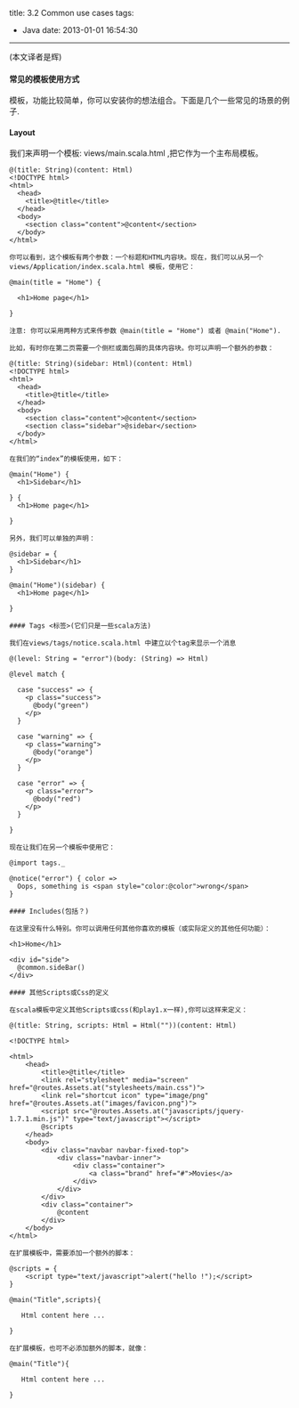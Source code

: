 title: 3.2 Common use cases
tags:
  - Java
date: 2013-01-01 16:54:30
---

(本文译者是辉)

#### 常见的模板使用方式

模板，功能比较简单，你可以安装你的想法组合。下面是几个一些常见的场景的例子.

#### Layout

我们来声明一个模板: views/main.scala.html ,把它作为一个主布局模板。

    @(title: String)(content: Html)
    <!DOCTYPE html>
    <html>
      <head>
        <title>@title</title>
      </head>
      <body>
        <section class="content">@content</section>
      </body>
    </html>

    你可以看到，这个模板有两个参数：一个标题和HTML内容块。现在，我们可以从另一个views/Application/index.scala.html 模板，使用它：

    @main(title = "Home") {

      <h1>Home page</h1>

    }

    注意: 你可以采用两种方式来传参数 @main(title = "Home") 或者 @main("Home").

    比如，有时你在第二页需要一个侧栏或面包屑的具体内容块。你可以声明一个额外的参数：

    @(title: String)(sidebar: Html)(content: Html)
    <!DOCTYPE html>
    <html>
      <head>
        <title>@title</title>
      </head>
      <body>
        <section class="content">@content</section>
        <section class="sidebar">@sidebar</section>
      </body>
    </html>

    在我们的“index”的模板使用，如下：

    @main("Home") {
      <h1>Sidebar</h1>

    } {
      <h1>Home page</h1>

    }

    另外，我们可以单独的声明：

    @sidebar = {
      <h1>Sidebar</h1>
    }

    @main("Home")(sidebar) {
      <h1>Home page</h1>

    }

    #### Tags <标签>(它们只是一些scala方法)

    我们在views/tags/notice.scala.html 中建立以个tag来显示一个消息

    @(level: String = "error")(body: (String) => Html)

    @level match {

      case "success" => {
        <p class="success">
          @body("green")
        </p>
      }

      case "warning" => {
        <p class="warning">
          @body("orange")
        </p>
      }

      case "error" => {
        <p class="error">
          @body("red")
        </p>
      }

    }

    现在让我们在另一个模板中使用它：

    @import tags._

    @notice("error") { color =>
      Oops, something is <span style="color:@color">wrong</span>
    }

    #### Includes(包括？)

    在这里没有什么特别。你可以调用任何其他你喜欢的模板（或实际定义的其他任何功能）：

    <h1>Home</h1>

    <div id="side">
      @common.sideBar()
    </div>

    #### 其他Scripts或Css的定义

    在scala模板中定义其他Scripts或css(和play1.x一样),你可以这样来定义：

    @(title: String, scripts: Html = Html(""))(content: Html)

    <!DOCTYPE html>

    <html>
        <head>
            <title>@title</title>
            <link rel="stylesheet" media="screen" href="@routes.Assets.at("stylesheets/main.css")">
            <link rel="shortcut icon" type="image/png" href="@routes.Assets.at("images/favicon.png")">
            <script src="@routes.Assets.at("javascripts/jquery-1.7.1.min.js")" type="text/javascript"></script>
            @scripts
        </head>
        <body>
            <div class="navbar navbar-fixed-top">
                <div class="navbar-inner">
                    <div class="container">
                        <a class="brand" href="#">Movies</a>
                    </div>
                </div>
            </div>
            <div class="container">
                @content
            </div>
        </body>
    </html>

    在扩展模板中，需要添加一个额外的脚本：

    @scripts = {
        <script type="text/javascript">alert("hello !");</script>
    }

    @main("Title",scripts){

       Html content here ...

    }

    在扩展模板，也可不必添加额外的脚本，就像：

    @main("Title"){

       Html content here ...

    }